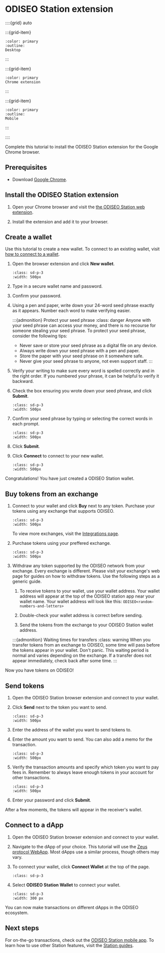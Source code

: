 # ODISEO Station extension

::::{grid} auto

:::{grid-item}
```{button-link} ODISEO-station-desktop.html
:color: primary
:outline:
Desktop
```
:::

:::{grid-item}
```{button-link} ODISEO-station-extension.html
:color: primary
Chrome extension
```
:::

:::{grid-item}
```{button-link} ODISEO-station-mobile.html
:color: primary
:outline:
Mobile
```
:::

::::

Complete this tutorial to install the ODISEO Station extension for the Google Chrome browser.

## Prerequisites

- Download [Google Chrome](https://www.google.com/chrome/).

## Install the ODISEO Station extension

1. Open your Chrome browser and visit the [the ODISEO Station web extension](https://chrome.google.com/webstore/detail/ODISEO-station/aiifbnbfobpmeekipheeijimdpnlpgpp).

2. Install the extension and add it to your browser.

## Create a wallet

Use this tutorial to create a new wallet. To connect to an existing wallet, visit [how to connect to a wallet](../wallet.md#connect-to-a-wallet-using-a-private-key).

1. Open the browser extension and click **New wallet**.

   ```{image} /img/screens/ext-new-wallet.png
   :class: sd-p-3
   :width: 500px
   ```

2. Type in a secure wallet name and password.

3. Confirm your password.

4. Using a pen and paper, write down your 24-word seed phrase exactly as it appears. Number each word to make verifying easier.

   :::{admonition} Protect your seed phrase
   :class: danger
   Anyone with your seed phrase can access your money, and there is no recourse for someone stealing your seed phrase. To protect your seed phrase, consider the following tips:
   - Never save or store your seed phrase as a digital file on any device.
   - Always write down your seed phrase with a pen and paper.
   - Store the paper with your seed phrase on it somewhere safe.
   - Never give your seed phrase to anyone, not even support staff.
   :::

5. Verify your writing to make sure every word is spelled correctly and in the right order. If you numbered your phrase, it can be helpful to verify it backward.

6. Check the box ensuring you wrote down your seed phrase, and click **Submit**.


   ```{image} /img/screens/ext-wallet-input.png
   :class: sd-p-3
   :width: 500px
   ```

7. Confirm your seed phrase by typing or selecting the correct words in each prompt.

   ```{image} /img/screens/ext-confirm.png
   :class: sd-p-3
   :width: 500px
   ```

8. Click **Submit**.

9. Click **Connect** to connect to your new wallet.

   ```{image} /img/screens/ext-wallet-complete.png
   :class: sd-p-3
   :width: 500px
   ```

Congratulations! You have just created a ODISEO Station wallet.

## Buy tokens from an exchange

1. Connect to your wallet and click **Buy** next to any token. Purchase your tokens using any exchange that supports ODISEO.

   ```{image} /img/screens/ext-wallet-menu.png
   :class: sd-p-3
   :width: 500px
   ```

   To view more exchanges, visit the [Integrations page](../../../ecosystem/integrations.md#exchanges).

2. Purchase tokens using your preffered exchange.

   ```{image} /img/screens/ext-buy.png
   :class: sd-p-3
   :width: 500px
   ```

1. Withdraw any token supported by the ODISEO network from your exchange. Every exchange is different. Please visit your exchange's web page for guides on how to withdraw tokens. Use the following steps as a generic guide.

    1. To receive tokens to your wallet, use your wallet address. Your wallet address will appear at the top of the ODISEO station app near your wallet name. Your wallet address will look like this: `ODISEO<random-numbers-and-letters>`

    1. Double-check your wallet address is correct before sending.

    1. Send the tokens from the exchange to your ODISEO Station wallet address.

    :::{admonition} Waiting times for transfers
    :class: warning
    When you transfer tokens from an exchange to ODISEO, some time will pass before the tokens appear in your wallet. Don't panic. This waiting period is normal and varies depending on the exchange. If a transfer does not appear immediately, check back after some time.
    :::

Now you have tokens on ODISEO!

## Send tokens

1. Open the ODISEO Station browser extension and connect to your wallet.

2. Click **Send** next to the token you want to send.

   ```{image} /img/screens/ext-wallet-send.png
   :class: sd-p-3
   :width: 500px
   ```

3. Enter the address of the wallet you want to send tokens to.

4. Enter the amount you want to send. You can also add a memo for the transaction.

   ```{image} /img/screens/ext-send-amount.png
   :class: sd-p-3
   :width: 500px
   ```

6. Verify the transaction amounts and specify which token you want to pay fees in. Remember to always leave enough tokens in your account for other transactions.

   ```{image} /img/screens/ext-send-submit.png
   :class: sd-p-3
   :width: 500px
   ```

7.  Enter your password and click **Submit**.

After a few moments, the tokens will appear in the receiver's wallet.

## Connect to a dApp

1. Open the ODISEO Station browser extension and connect to your wallet.

2. Navigate to the dApp of your choice. This tutorial will use the [Zeus protocol WebApp](https://app.Zeusprotocol.com/). Most dApps use a similar process, though others may vary.

3. To connect your wallet, click **Connect Wallet** at the top of the page.

   ```{image} /img/screens/ext-Zeus.png
   :class: sd-p-3
   ```

4. Select **ODISEO Station Wallet** to connect your wallet.  

   ```{image} /img/screens/ext-connect-wallet.png
   :class: sd-p-3
   :width: 300 px
   ```

You can now make transactions on different dApps in the ODISEO ecosystem.

## Next steps

For on-the-go transactions, check out the [ODISEO Station mobile app](ODISEO-station-mobile.md). To learn how to use other Station features, visit the [Station guides](../README.md).
